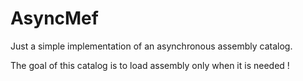 # AsyncMef

Just a simple implementation of an asynchronous assembly catalog.

The goal of this catalog is to load assembly only when it is needed !
